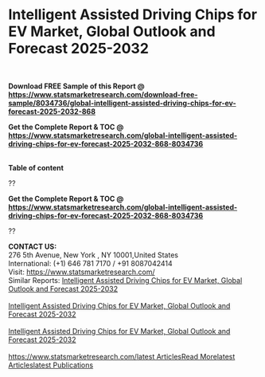 <h1>Intelligent Assisted Driving Chips for EV Market, Global Outlook and Forecast 2025-2032</h1><br/><p><strong>Download FREE Sample of this Report @ <a href="https://www.statsmarketresearch.com/download-free-sample/8034736/global-intelligent-assisted-driving-chips-for-ev-forecast-2025-2032-868">https://www.statsmarketresearch.com/download-free-sample/8034736/global-intelligent-assisted-driving-chips-for-ev-forecast-2025-2032-868</a></strong></p>

<div><b>Get the Complete Report & TOC @ <a href="https://www.statsmarketresearch.com/global-intelligent-assisted-driving-chips-for-ev-forecast-2025-2032-868-8034736">https://www.statsmarketresearch.com/global-intelligent-assisted-driving-chips-for-ev-forecast-2025-2032-868-8034736</a></b></div>

<p><br />
<b>Table of content</b></p>

<p>??</p>

<div><b>Get the Complete Report & TOC @ <a href="https://www.statsmarketresearch.com/global-intelligent-assisted-driving-chips-for-ev-forecast-2025-2032-868-8034736">https://www.statsmarketresearch.com/global-intelligent-assisted-driving-chips-for-ev-forecast-2025-2032-868-8034736</a></b></div>

<p>??</p>

<p><b>CONTACT US:</b><br />
276 5th Avenue, New York , NY 10001,United States<br />
International: (+1) 646 781 7170 / +91 8087042414<br />
Visit: <a href="https://www.statsmarketresearch.com/">https://www.statsmarketresearch.com/</a><br />
Similar Reports: <a href="https://www.statsmarketresearch.com/global-intelligent-assisted-driving-chips-for-ev-forecast-2025-2032-868-8034736">Intelligent Assisted Driving Chips for EV Market, Global Outlook and Forecast 2025-2032</a><br />
<br />
<a href="https://www.statsmarketresearch.com/global-intelligent-assisted-driving-chips-for-ev-forecast-2025-2032-868-8034736">Intelligent Assisted Driving Chips for EV Market, Global Outlook and Forecast 2025-2032</a><br />
<br />
<a href="https://www.statsmarketresearch.com/global-intelligent-assisted-driving-chips-for-ev-forecast-2025-2032-868-8034736">Intelligent Assisted Driving Chips for EV Market, Global Outlook and Forecast 2025-2032</a><br />
<br />
<a href="https://gyeongbokgung.com">https://www.statsmarketresearch.com/</a><a href="https://hallyeomaritime.com">latest Articles</a><a href="https://jingwansa.com">Read More</a><a href="https://nguoiviet.jp/">latest Articles</a><a href="https://www.intelmarketresearch.com/">latest Publications</a></p>
